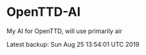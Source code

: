 # OpenTTD-AI
My AI for OpenTTD, will use primarily air

Latest backup: Sun Aug 25 13:54:01 UTC 2019
